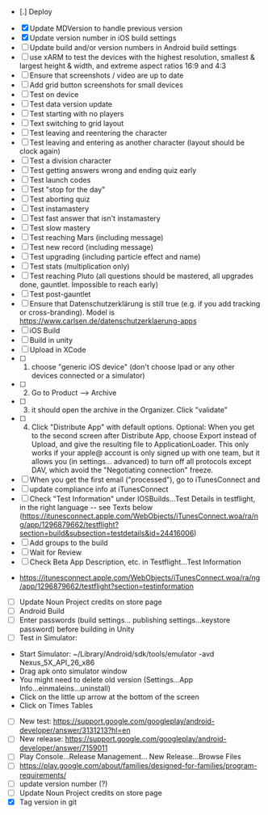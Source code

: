 * [.] Deploy
 * [X] Update MDVersion to handle previous version
 * [X] Update version number in iOS build settings
 * [ ] Update build and/or version numbers in Android build settings
 * [ ] use xARM to test the devices with the highest resolution, smallest & largest height & width, and extreme aspect ratios 16:9 and 4:3
 * [ ] Ensure that screenshots / video are up to date
  * [ ] Add grid button screenshots for small devices
 * [ ] Test on device 
  * [ ] Test data version update
  * [ ] Test starting with no players
  * [ ] Text switching to grid layout
  * [ ] Test leaving and reentering the character
  * [ ] Test leaving and entering as another character (layout should be clock again)
  * [ ] Test a division character
  * [ ] Test getting answers wrong and ending quiz early
  * [ ] Test launch codes
  * [ ] Test "stop for the day"
  * [ ] Test aborting quiz
  * [ ] Test instamastery
  * [ ] Test fast answer that isn't instamastery
  * [ ] Test slow mastery
  * [ ] Test reaching Mars (including message)
  * [ ] Test new record (including message)
  * [ ] Test upgrading (including particle effect and name)
  * [ ] Test stats (multiplication only)
  * [ ] Test reaching Pluto (all questions should be mastered, all upgrades done, gauntlet. Impossible to reach early)
  * [ ] Test post-gauntlet
 * [ ] Ensure that Datenschutzerklärung is still true (e.g. if you add tracking or cross-branding). Model is https://www.carlsen.de/datenschutzerklaerung-apps 
 * [ ] iOS Build
  * [ ] Build in unity
  * [ ] Upload in XCode
   * [ ] 1) choose "generic iOS device" (don't choose Ipad or any other devices connected or a simulator) 
   * [ ] 2) Go to Product --> Archive
   * [ ] 3) it should open the archive in the Organizer. Click "validate" 
   * [ ] 4) Click "Distribute App" with default options. Optional: When you get to the second screen after Distribute App, choose Export instead of Upload, and give the resulting file to ApplicationLoader. This only works if your apple@ account is only signed up with one team, but it allows you (in settings... advanced) to turn off all protocols except DAV, which avoid the "Negotiating connection" freeze.
  * [ ] When you get the first email ("processed"), go to iTunesConnect and
   * [ ] update compliance info at iTunesConnect
   * [ ] Check "Test Information" under IOSBuilds...Test Details in testflight, in the right language -- see Texts below (https://itunesconnect.apple.com/WebObjects/iTunesConnect.woa/ra/ng/app/1296879662/testflight?section=build&subsection=testdetails&id=24416006)
   * [ ] Add groups to the build
   * [ ] Wait for Review
  * [ ] Check Beta App Description, etc. in Testflight...Test Information
   * https://itunesconnect.apple.com/WebObjects/iTunesConnect.woa/ra/ng/app/1296879662/testflight?section=testinformation
  * [ ] Update Noun Project credits on store page 
 * [ ] Android Build
  * [ ] Enter passwords (build settings... publishing settings...keystore password) before building in Unity
  * [ ] Test in Simulator:
   * Start Simulator: ~/Library/Android/sdk/tools/emulator -avd Nexus_5X_API_26_x86
   * Drag apk onto simulator window
   * You might need to delete old version (Settings...App Info...einmaleins...uninstall)
   * Click on the little up arrow at the bottom of the screen
   * Click on Times Tables
  * [ ] New test: https://support.google.com/googleplay/android-developer/answer/3131213?hl=en
  * [ ] New release: https://support.google.com/googleplay/android-developer/answer/7159011
   * [ ] Play Console...Release Management... New Release...Browse Files
  * [ ] https://play.google.com/about/families/designed-for-families/program-requirements/  
  * [ ] update version number (?)
  * [ ] Update Noun Project credits on store page 
 * [X] Tag version in git
